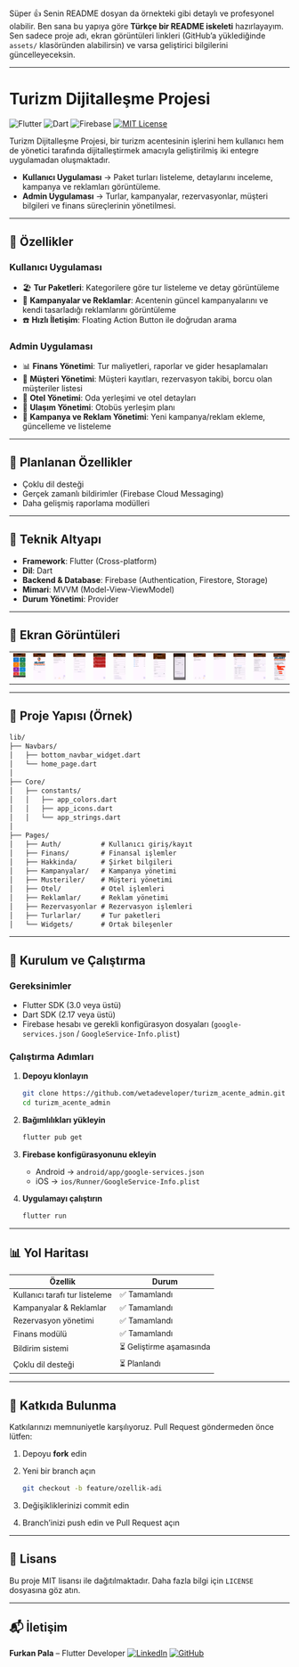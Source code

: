 Süper 👍 Senin README dosyan da örnekteki gibi detaylı ve profesyonel olabilir. Ben sana bu yapıya göre **Türkçe bir README iskeleti** hazırlayayım. Sen sadece proje adı, ekran görüntüleri linkleri (GitHub’a yüklediğinde `assets/` klasöründen alabilirsin) ve varsa geliştirici bilgilerini güncelleyeceksin.

---

# Turizm Dijitalleşme Projesi

![Flutter](https://img.shields.io/badge/Flutter-02569B?logo=flutter\&logoColor=white)
![Dart](https://img.shields.io/badge/Dart-0175C2?logo=dart\&logoColor=white)
![Firebase](https://img.shields.io/badge/Firebase-FFCA28?logo=firebase\&logoColor=black)
[![MIT License](https://img.shields.io/badge/license-MIT-blue.svg)](LICENSE)

Turizm Dijitalleşme Projesi, bir turizm acentesinin işlerini hem kullanıcı hem de yönetici tarafında dijitalleştirmek amacıyla geliştirilmiş iki entegre uygulamadan oluşmaktadır.

* **Kullanıcı Uygulaması** → Paket turları listeleme, detaylarını inceleme, kampanya ve reklamları görüntüleme.
* **Admin Uygulaması** → Turlar, kampanyalar, rezervasyonlar, müşteri bilgileri ve finans süreçlerinin yönetilmesi.

---

## 🌟 Özellikler

### Kullanıcı Uygulaması

* 🏖️ **Tur Paketleri**: Kategorilere göre tur listeleme ve detay görüntüleme
* 📢 **Kampanyalar ve Reklamlar**: Acentenin güncel kampanyalarını ve kendi tasarladığı reklamlarını görüntüleme
* ☎️ **Hızlı İletişim**: Floating Action Button ile doğrudan arama

### Admin Uygulaması

* 📊 **Finans Yönetimi**: Tur maliyetleri, raporlar ve gider hesaplamaları
* 👥 **Müşteri Yönetimi**: Müşteri kayıtları, rezervasyon takibi, borcu olan müşteriler listesi
* 🏨 **Otel Yönetimi**: Oda yerleşimi ve otel detayları
* 🚌 **Ulaşım Yönetimi**: Otobüs yerleşim planı
* 🎯 **Kampanya ve Reklam Yönetimi**: Yeni kampanya/reklam ekleme, güncelleme ve listeleme

---

## 🚧 Planlanan Özellikler

* Çoklu dil desteği
* Gerçek zamanlı bildirimler (Firebase Cloud Messaging)
* Daha gelişmiş raporlama modülleri

---

## 🧰 Teknik Altyapı

* **Framework**: Flutter (Cross-platform)
* **Dil**: Dart
* **Backend & Database**: Firebase (Authentication, Firestore, Storage)
* **Mimari**: MVVM (Model-View-ViewModel)
* **Durum Yönetimi**: Provider

---

## 📸 Ekran Görüntüleri

<table>
  <tr>
    <td><img src="assets/screenshots/home.png" width="150"/></td>
    <td><img src="assets/screenshots/login.png" width="150"/></td>
    <td><img src="assets/screenshots/kampanyalar.png" width="150"/></td>
    <td><img src="assets/screenshots/yenikampanya.png" width="150"/></td>
    <td><img src="assets/screenshots/turlar.png" width="150"/></td>
    <td><img src="assets/screenshots/yenitur.png" width="150"/></td>
    <td><img src="assets/screenshots/musteriler.png" width="150"/></td>
    <td><img src="assets/screenshots/yenimusteri.png" width="150"/></td>
    <td><img src="assets/screenshots/odayerlesim.png" width="150"/></td>
    <td><img src="assets/screenshots/reklamlar.png" width="150"/></td>
    <td><img src="assets/screenshots/reklamdetay.png" width="150"/></td>
    <td><img src="assets/screenshots/maliyethesaplama.png" width="150"/></td>
    <td><img src="assets/screenshots/rezervasyonlar.png" width="150"/></td>
    <td><img src="assets/screenshots/hakkinda.png" width="150"/></td>

  </tr>
</table>

---

## 📂 Proje Yapısı (Örnek)

```plaintext
lib/
├── Navbars/
│   ├── bottom_navbar_widget.dart
│   └── home_page.dart
│
├── Core/
│   ├── constants/
│   │   ├── app_colors.dart
│   │   ├── app_icons.dart
│   │   └── app_strings.dart
│
├── Pages/
│   ├── Auth/          # Kullanıcı giriş/kayıt
│   ├── Finans/        # Finansal işlemler
│   ├── Hakkinda/      # Şirket bilgileri
│   ├── Kampanyalar/   # Kampanya yönetimi
│   ├── Musteriler/    # Müşteri yönetimi
│   ├── Otel/          # Otel işlemleri
│   ├── Reklamlar/     # Reklam yönetimi
│   ├── Rezervasyonlar # Rezervasyon işlemleri
│   ├── Turlarlar/     # Tur paketleri
│   └── Widgets/       # Ortak bileşenler
```

---

## 🚀 Kurulum ve Çalıştırma

### Gereksinimler

* Flutter SDK (3.0 veya üstü)
* Dart SDK (2.17 veya üstü)
* Firebase hesabı ve gerekli konfigürasyon dosyaları (`google-services.json` / `GoogleService-Info.plist`)

### Çalıştırma Adımları

1. **Depoyu klonlayın**

   ```bash
   git clone https://github.com/wetadeveloper/turizm_acente_admin.git
   cd turizm_acente_admin
   ```

2. **Bağımlılıkları yükleyin**

   ```bash
   flutter pub get
   ```

3. **Firebase konfigürasyonunu ekleyin**

   * Android → `android/app/google-services.json`
   * iOS → `ios/Runner/GoogleService-Info.plist`

4. **Uygulamayı çalıştırın**

   ```bash
   flutter run
   ```

---

## 📊 Yol Haritası

| Özellik                        | Durum                   |
| ------------------------------ | ----------------------- |
| Kullanıcı tarafı tur listeleme | ✅ Tamamlandı            |
| Kampanyalar & Reklamlar        | ✅ Tamamlandı            |
| Rezervasyon yönetimi           | ✅ Tamamlandı            |
| Finans modülü                  | ✅ Tamamlandı            |
| Bildirim sistemi               | ⏳ Geliştirme aşamasında |
| Çoklu dil desteği              | ⏳ Planlandı             |

---

## 🤝 Katkıda Bulunma

Katkılarınızı memnuniyetle karşılıyoruz. Pull Request göndermeden önce lütfen:

1. Depoyu **fork** edin
2. Yeni bir branch açın

   ```bash
   git checkout -b feature/ozellik-adi
   ```
3. Değişikliklerinizi commit edin
4. Branch’inizi push edin ve Pull Request açın

---

## 📄 Lisans

Bu proje MIT lisansı ile dağıtılmaktadır. Daha fazla bilgi için `LICENSE` dosyasına göz atın.

---

## 📬 İletişim

**Furkan Pala** – Flutter Developer
[![LinkedIn](https://img.shields.io/badge/LinkedIn-0077B5?logo=linkedin)](https://www.linkedin.com/in/furkan-pala-9086191b0/)
[![GitHub](https://img.shields.io/badge/GitHub-000000?logo=github)](https://github.com/wetadeveloper)

